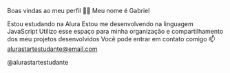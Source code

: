 Boas vindas ao meu perfil 💙💙
Meu nome é Gabriel

Estou estudando na Alura
Estou me desenvolvendo na linguagem JavaScript
Utilizo esse espaço para minha organização e compartilhamento dos meu projetos desenvolvidos Você pode entrar em contato comigo 📫
alurastartestudante@email.com

@alurastartestudante
